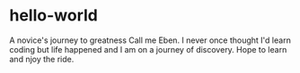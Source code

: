 # hello-world
 A novice's journey to greatness
Call me Eben. I never once thought I'd learn coding but life happened and I am on a journey of discovery.
Hope to learn and njoy the ride.
